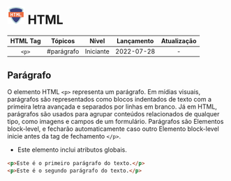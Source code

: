 <!-- Cabeçalho da Linguagem do Código -->
<!-- NÃO ALTERAR -->
# <img src="./../images/html.svg" width="40"> HTML

<!-- Tabela Síntese -->
<!-- NÃO EDITAR O CABEÇALHO -->
| HTML Tag | Tópicos | Nível | Lançamento | Atualização |
| :------: | :-----: | :---: | :--------: | :---------: |
| ``<p>`` | #parágrafo | Iniciante | 2022-07-28 | - |

<!-- Título da tag HTML que será incluída no repositório -->
## Parágrafo

<!-- Incluir um resumo sobre a tag HTML -->
O elemento HTML ```<p>``` representa um parágrafo. Em mídias visuais, parágrafos são representados como blocos indentados de texto com a primeira letra avançada e separados por linhas em branco. Já em HTML, parágrafos são usados para agrupar conteúdos relacionados de qualquer tipo, como imagens e campos de um formulário. Parágrafos são Elementos block-level, e fecharão automaticamente caso outro Elemento block-level inicie antes da tag de fechamento ```</p>```.

<!-- Citar os Atributos do Elemento -->
<!-- utilize uma lista não numerada -->
- Este elemento inclui atributos globais.

<!-- Exemplo de Código -->
```html
<p>Este é o primeiro parágrafo do texto.</p>
<p>Este é o segundo parágrafo do texto.</p>
```
